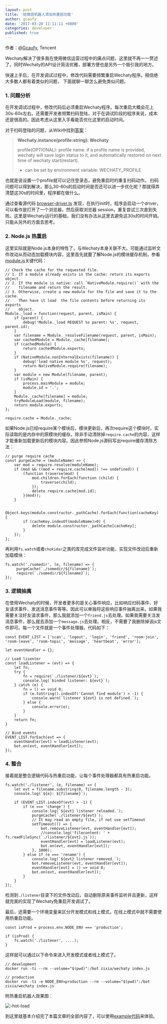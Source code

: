 ```yaml
---
layout: post
title: '给微信机器人添加热重启功能'
author: gcaufy
date: '2017-03-20 11:11:11 +0800'
categories: developer
published: true
---
```


作者：@[Gcaufy](https://github.com/gcaufy), Tencent

Wechaty解决了很多我在使用微信运营过程中的痛点问题，这里就不再一一赘述了。同时Wechaty的API设计简洁优雅，部署方便也是另外一个吸引我的地方。

快速上手后，在开发调试过程中，修改代码需要频繁重启Wechaty程序。相信绝大多数人都有着类似的问题， 下面就聊一聊怎么避免类似问题。

<!--more-->

### 1. 问题分析

在开发调试过程中，修改代码后必须重启Wechaty程序。每次重启大概会花上30s-60s左右。还需要开发者频繁扫码登陆，对于在调试阶段的程序来说，成本还是很高的。因此考虑从这里入手看能否优化这里的启动时间。

对于扫码登陆的问题，从Wiki中找到[答案](https://github.com/Chatie/wechaty/wiki/API#wechaty-class)：

>**Wechaty.instance(profile:string): Wechaty**
>
>profile(OPTIONAL): profile name. if a profile name is provided, wechaty will save login status to it, and automatically restored on next time of wechaty start(restart).
> * can be set by environment variable: WECHATY_PROFILE

也就是说设置一个profile就可以记住登录态，避免重启时的重复扫码动作。
扫码问题可以得到解决，那么30-60s的启动时间是否还可以进一步优化呢？那就得弄清楚这30s的时间里，程序都在做什么。

通过查看源代码 [browser-driver.ts](https://github.com/Chatie/wechaty/blob/master/src/puppet-web/browser-driver.ts) 发现，在执行init时，程序会启动一个driver，可以看作是打开了一个浏览器，然后获取浏览器 session，重复尝试三次直到失败。这里是Wechaty运行的基础，我们没有办法从这里去避免这30s的时间开销。只能从另外的方面去思考。


### 2. Node.js 热重启
这里实际就是Node.js本身的特性了，与Wechaty本身关联不大。可能通过监听文件改动从而动态加载模块内容，这里首先就要了解Node.js的模块缓存机制，参看[module.js](https://github.com/nodejs/node/blob/master/lib/module.js)关键代码：

```
// Check the cache for the requested file.
// 1. If a module already exists in the cache: return its exports object.
// 2. If the module is native: call `NativeModule.require()` with the
//    filename and return the result.
// 3. Otherwise, create a new module for the file and save it to the cache.
//    Then have it load  the file contents before returning its exports
//    object.
Module._load = function(request, parent, isMain) {
    if (parent) {
        debug('Module._load REQUEST %s parent: %s', request, parent.id);
    }
    var filename = Module._resolveFilename(request, parent, isMain);
    var cachedModule = Module._cache[filename];
    if (cachedModule) {
        return cachedModule.exports;
    }
    if (NativeModule.nonInternalExists(filename)) {
        debug('load native module %s', request);
        return NativeModule.require(filename);
    }
    var module = new Module(filename, parent);
    if (isMain) {
        process.mainModule = module;
        module.id = '.';
    }
    Module._cache[filename] = module;
    tryModuleLoad(module, filename);
    return module.exports;
};

require.cache = Module._cache;
```
如果Node.js已经require某个模块后，模块更新后，再次require这个模块时，实际读取的是内存中的原模块的缓存。除非手动清除掉`require.cache`的内容，这样才能重新加载更新后的模块内容。因此参照Node.js源码写出require缓存清除方法：

```
// purge require cache
const purgeCache = (moduleName) => {
    var mod = require.resolve(moduleName);
    if (mod && ((mod = require.cache[mod]) !== undefined)) {
        (function traverse(mod) {
            mod.children.forEach(function (child) {
                traverse(child);
            });
            delete require.cache[mod.id];
        }(mod));
    }
    
    Object.keys(module.constructor._pathCache).forEach(function(cacheKey) {
        if (cacheKey.indexOf(moduleName)>0) {
            delete module.constructor._pathCache[cacheKey];
        }
    });
};
```

再利用`fs.watch`或者`chokidar`之类的库完成文件监听功能，实现文件改动后重新加载模块：

```
fs.watch('./somedir', (e, filename) => {
     purgeCache(`./somedir/${filename}`);
     require(`./somedir/${filename}`);
});
```


### 3. 逻辑抽离

在使用Wechaty的时候，开发者更多的是关心事件响应，比如响应扫码事件、好友请求事件、发送消息事件等等。因此可以单独将这些响应事件抽离出来。如果我需要关注好友请求事件，那么我就添加一个`friend.js`去处理。如果我需要关注发消息事件，那么就去添加一个`message.js`去处理。相反，不需要了我删除掉该js文件即可。每一个文件就是一个事件处理器。代码如下：


```
const EVENT_LIST = ['scan', 'logout', 'login', 'friend', 'room-join', 'room-leave', 'room-topic', 'message', 'heartbeat', 'error'];

let eventHandler = {};

// Load lisenter
const loadListener = (evt) => {
    let fn;
    try {
        fn = require(`./listener/${evt}`);
        console.log(`binded listener: ${evt}`);
    } catch (e) {
        fn = () => void 0;
        if (e.toString().indexOf('Cannot find module') > -1) {
            console.warn(`listener ${evt} is not defined.`);
        } else {
            console.error(e);
        }
    }
    return fn;
}

// Bind events
EVENT_LIST.forEach(evt => {
    eventHandler[evt] = loadListener(evt);
    bot.on(evt, eventHandler[evt]);
});
```


### 4. 整合 

接着就是整合逻辑代码与热重启功能，让每个事件处理器都具有热重启功能。

```
fs.watch('./listener', (e, filename) => {
    let evt = filename.substring(0, filename.length - 3);
    console.log(`${e}: ${filename}`);

    if (EVENT_LIST.indexOf(evt) > -1) {
        if (e === 'change') {
            console.log(`${evt} listener reloaded.`);
            purgeCache(`./listener/${evt}`);
            // It may read an empty file, if not use setTimeout
            setTimeout(() => {
                bot.removeListener(evt, eventHandler[evt]);
                //console.log('filecontent: ' + fs.readFileSync(`./listener/${evt}.js`));
                eventHandler[evt] = loadListener(evt);
                bot.on(evt, eventHandler[evt]);
            }, 1000);
        } else if (e === 'rename') {
            console.log(`${evt} listener removed.`);
            bot.removeListener(evt, eventHandler[evt]);
            eventHandler[evt] = () => void 0;
            bot.on(evt, eventHandler[evt]);
        }
    }
});
```

检测到`./listener`目录下的文件改动后，自动删除原来事件监听并且更新，这样就完美的实现了Wechaty免重启开发调试了。

最后，还需要一个环境变量来区分开发模式和线上模式，在线上模式中就不需要使用热重启功能。

```
const isProd = process.env.NODE_ENV === 'production';

if (isProd) {
    fs.watch('./listener', ....);
}
```

这样就可以通过以下命令来进入开发模式或者线上模式了。

```
// development
docker run -ti --rm --volume="$(pwd)":/bot zixia/wechaty index.js

// production
docker run -ti -e NODE_ENV=production --rm --volume="$(pwd)":/bot zixia/wechaty index.js
```

附热重启机器人效果图：

![-hot-load](https://cloud.githubusercontent.com/assets/2182004/24103095/2837e948-0db9-11e7-9530-8abe664c1bfa.gif)


到这里就基本介绍完了本篇文章的全部内容了，可以使用[example代码](https://github.com/Chatie/wechaty/tree/master/example/hot-reload-bot)来体验。
